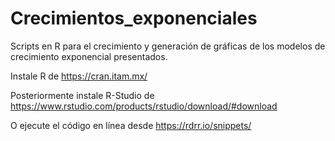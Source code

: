 # Crecimientos_exponenciales
Scripts en R para el crecimiento y generación de gráficas de los modelos de crecimiento exponencial presentados.

Instale R de https://cran.itam.mx/

Posteriormente instale R-Studio de https://www.rstudio.com/products/rstudio/download/#download

O ejecute el código en línea desde https://rdrr.io/snippets/

